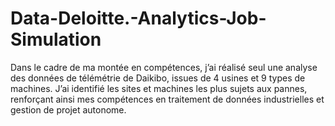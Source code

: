# Data-Deloitte.-Analytics-Job-Simulation
Dans le cadre de ma montée en compétences, j’ai réalisé seul une analyse des données de télémétrie de Daikibo, issues de 4 usines et 9 types de machines. J’ai identifié les sites et machines les plus sujets aux pannes, renforçant ainsi mes compétences en traitement de données industrielles et gestion de projet autonome.
